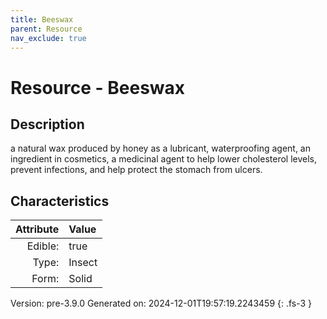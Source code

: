 ```yaml
---
title: Beeswax
parent: Resource
nav_exclude: true
---
```

# Resource - Beeswax

## Description
 &#10;&#9;&#9;a natural wax produced by honey as a lubricant,&#10;&#9;&#9;waterproofing agent, an ingredient in cosmetics, a medicinal agent to help lower cholesterol levels, prevent&#10;&#9;&#9;infections, and help protect the stomach from ulcers. 

## Characteristics

| Attribute      | Value |
|--------:|:------|
|Edible:|true|
|Type:|Insect|
|Form:|Solid|
 



    

Version: pre-3.9.0 Generated on: 2024-12-01T19:57:19.2243459
{: .fs-3 }
